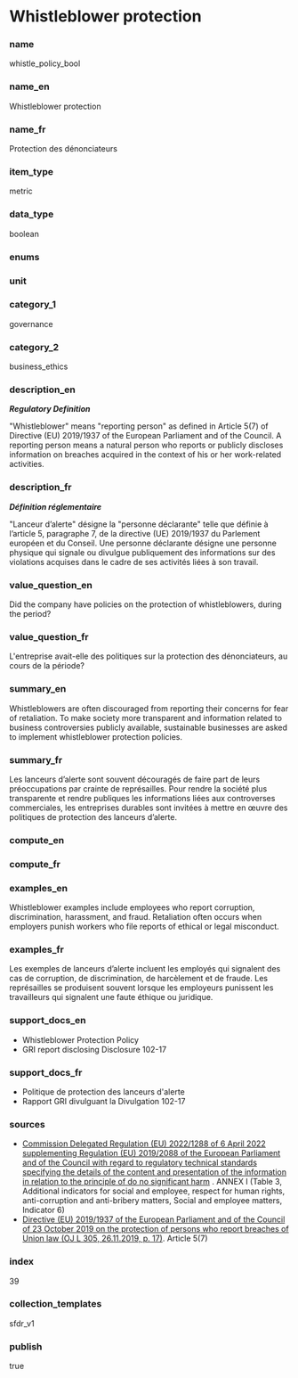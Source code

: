 # Whistleblower protection

### name

whistle_policy_bool

### name_en

Whistleblower protection

### name_fr

Protection des dénonciateurs

### item_type

metric

### data_type

boolean

### enums



### unit



### category_1

governance

### category_2

business_ethics

### description_en

***Regulatory Definition***

"Whistleblower" means "reporting person" as defined in Article 5(7) of Directive (EU) 2019/1937 of
the European Parliament and of the Council. A reporting person means a natural person who reports
or publicly discloses information on breaches acquired in the context of his or her work-related
activities.


### description_fr

***Définition réglementaire***

"Lanceur d’alerte" désigne la "personne déclarante" telle que définie à l’article 5, paragraphe 7,
de la directive (UE) 2019/1937 du Parlement européen et du Conseil. Une personne déclarante
désigne une personne physique qui signale ou divulgue publiquement des informations sur des
violations acquises dans le cadre de ses activités liées à son travail.

### value_question_en

Did the company have policies on the protection of whistleblowers, during the period?

### value_question_fr

L'entreprise avait-elle des politiques sur la protection des dénonciateurs, au cours de la
période?

### summary_en

Whistleblowers are often discouraged from reporting their concerns for fear of retaliation. To
make society more transparent and information related to business controversies publicly available,
sustainable businesses are asked to implement whistleblower protection policies.

### summary_fr

Les lanceurs d’alerte sont souvent découragés de faire part de leurs préoccupations par crainte de
représailles. Pour rendre la société plus transparente et rendre publiques les informations liées
aux controverses commerciales, les entreprises durables sont invitées à mettre en œuvre des
politiques de protection des lanceurs d’alerte.

### compute_en



### compute_fr



### examples_en

Whistleblower examples include employees who report corruption, discrimination, harassment, and
fraud. Retaliation often occurs when employers punish workers who file reports of ethical or
legal misconduct.

### examples_fr

Les exemples de lanceurs d’alerte incluent les employés qui signalent des cas de corruption, de
discrimination, de harcèlement et de fraude. Les représailles se produisent souvent lorsque les
employeurs punissent les travailleurs qui signalent une faute éthique ou juridique.

### support_docs_en

- Whistleblower Protection Policy
- GRI report disclosing Disclosure 102-17

### support_docs_fr

- Politique de protection des lanceurs d'alerte
- Rapport GRI divulguant la Divulgation 102-17

### sources

- [Commission Delegated Regulation (EU) 2022/1288 of 6 April 2022 supplementing Regulation (EU)
2019/2088 of the European Parliament and of the Council with regard to regulatory technical
standards specifying the details of the content and presentation of the information in relation
to the principle of do no significant harm](https://eur-lex.europa.eu/eli/reg_del/2022/1288/oj)
. ANNEX I (Table 3, Additional indicators for social and employee, respect for human rights,
anti-corruption and anti-bribery matters, Social and employee matters, Indicator 6)
- [Directive (EU) 2019/1937 of the European Parliament and of the Council of 23 October 2019 on
the protection of persons who report breaches of Union law (OJ L 305, 26.11.2019, p. 17)](https://eur-lex.europa.eu/legal-content/EN/TXT/?uri=celex%3A32019L1937).
Article 5(7)

            
### index

39

### collection_templates

sfdr_v1

### publish

true
